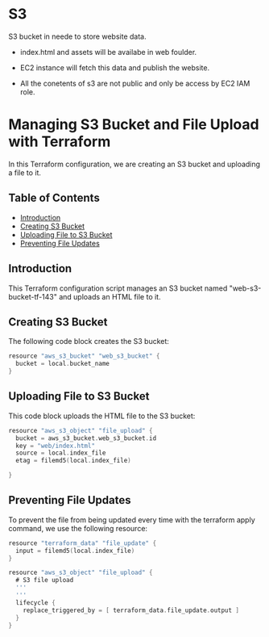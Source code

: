 # S3

S3 bucket in neede to store website data.

- index.html and assets will be availabe in web foulder.

- EC2 instance will fetch this data and publish the website.

- All the conetents of s3 are not public and only be access by EC2 IAM role.

# Managing S3 Bucket and File Upload with Terraform

In this Terraform configuration, we are creating an S3 bucket and uploading a file to it.

## Table of Contents

- [Introduction](#introduction)
- [Creating S3 Bucket](#creating-s3-bucket)
- [Uploading File to S3 Bucket](#uploading-file-to-s3-bucket)
- [Preventing File Updates](#preventing-file-updates)

## Introduction

This Terraform configuration script manages an S3 bucket named "web-s3-bucket-tf-143" and uploads an HTML file to it.

## Creating S3 Bucket

The following code block creates the S3 bucket:

```go
resource "aws_s3_bucket" "web_s3_bucket" {
  bucket = local.bucket_name
}
```

## Uploading File to S3 Bucket

This code block uploads the HTML file to the S3 bucket:
```go
resource "aws_s3_object" "file_upload" {
  bucket = aws_s3_bucket.web_s3_bucket.id
  key = "web/index.html"
  source = local.index_file
  etag = filemd5(local.index_file)

}
```

## Preventing File Updates
To prevent the file from being updated every time with the terraform apply command, we use the following resource:

``` go
resource "terraform_data" "file_update" {
  input = filemd5(local.index_file)
}

resource "aws_s3_object" "file_upload" {
  # S3 file upload 
  ''' 
  '''
  lifecycle {
    replace_triggered_by = [ terraform_data.file_update.output ]
  }
}

```


